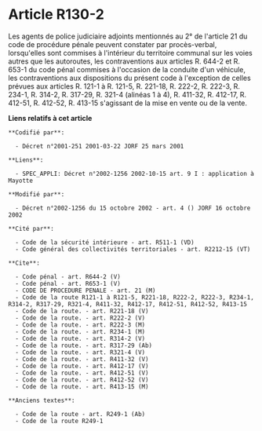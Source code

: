 # Article R130-2

Les agents de police judiciaire adjoints mentionnés au 2° de l'article 21 du code de procédure pénale peuvent constater par
procès-verbal, lorsqu'elles sont commises à l'intérieur du territoire communal sur les voies autres que les autoroutes, les
contraventions aux articles R. 644-2 et R. 653-1 du code pénal commises à l'occasion de la conduite d'un véhicule, les
contraventions aux dispositions du présent code à l'exception de celles prévues aux articles R. 121-1 à R. 121-5, R. 221-18,
R. 222-2, R. 222-3, R. 234-1, R. 314-2, R. 317-29, R. 321-4 (alinéas 1 à 4), R. 411-32, R. 412-17, R. 412-51, R. 412-52, R.
413-15 s'agissant de la mise en vente ou de la vente.

**Liens relatifs à cet article**

	**Codifié par**:

	  - Décret n°2001-251 2001-03-22 JORF 25 mars 2001

	**Liens**:

	  - SPEC_APPLI: Décret n°2002-1256 2002-10-15 art. 9 I : application à Mayotte

	**Modifié par**:

	  - Décret n°2002-1256 du 15 octobre 2002 - art. 4 () JORF 16 octobre 2002

	**Cité par**:

	  - Code de la sécurité intérieure - art. R511-1 (VD)
	  - Code général des collectivités territoriales - art. R2212-15 (VT)

	**Cite**:

	  - Code pénal - art. R644-2 (V)
	  - Code pénal - art. R653-1 (V)
	  - CODE DE PROCEDURE PENALE - art. 21 (M)
	  - Code de la route R121-1 à R121-5, R221-18, R222-2, R222-3, R234-1, R314-2, R317-29, R321-4, R411-32, R412-17, R412-51, R412-52, R413-15
	  - Code de la route. - art. R221-18 (V)
	  - Code de la route. - art. R222-2 (V)
	  - Code de la route. - art. R222-3 (M)
	  - Code de la route. - art. R234-1 (M)
	  - Code de la route. - art. R314-2 (V)
	  - Code de la route. - art. R317-29 (Ab)
	  - Code de la route. - art. R321-4 (V)
	  - Code de la route. - art. R411-32 (V)
	  - Code de la route. - art. R412-17 (V)
	  - Code de la route. - art. R412-51 (V)
	  - Code de la route. - art. R412-52 (V)
	  - Code de la route. - art. R413-15 (M)

	**Anciens textes**:

	  - Code de la route - art. R249-1 (Ab)
	  - Code de la route R249-1
